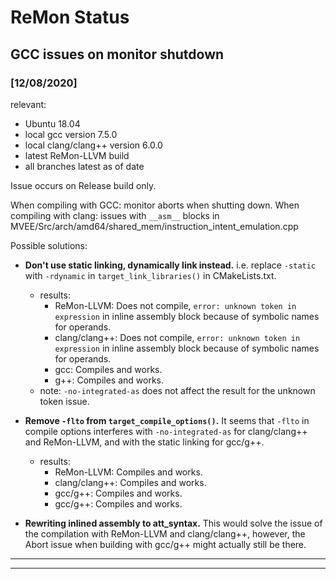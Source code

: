 # ReMon Status

## GCC issues on monitor shutdown

### \[12/08/2020\]

relevant:
 
- Ubuntu 18.04
- local gcc version 7.5.0
- local clang/clang++ version 6.0.0
- latest ReMon-LLVM build
- all branches latest as of date

Issue occurs on Release build only.

When compiling with GCC: monitor aborts when shutting down.
When compiling with clang: issues with `__asm__` blocks in 
    MVEE/Src/arch/amd64/shared_mem/instruction_intent_emulation.cpp

 
Possible solutions:

- **Don't use static linking, dynamically link instead.** i.e. replace `-static` with `-rdynamic` in 
    `target_link_libraries()` in CMakeLists.txt.
  - results: 
    - ReMon-LLVM: Does not compile, `error: unknown token in expression` in inline assembly block because of symbolic 
        names for operands.
    - clang/clang++: Does not compile, `error: unknown token in expression` in inline assembly block because of 
        symbolic names for operands.
    - gcc: Compiles and works.
    - g++: Compiles and works.
  - note: `-no-integrated-as` does not affect the result for the unknown token issue.
  
- **Remove `-flto` from `target_compile_options()`.** It seems that `-flto` in compile options interferes with 
    `-no-integrated-as` for clang/clang++ and ReMon-LLVM, and with the static linking for gcc/g++.
  - results: 
    - ReMon-LLVM: Compiles and works.
    - clang/clang++: Compiles and works.
    - gcc/g++: Compiles and works.
    - gcc/g++: Compiles and works.

- **Rewriting inlined assembly to att_syntax.** This would solve the issue of the compilation with ReMon-LLVM and 
    clang/clang++, however, the Abort issue when building with gcc/g++ might actually still be there.

----
----